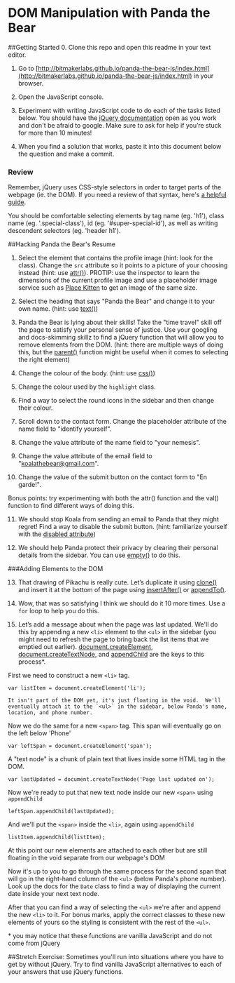 # DOM Manipulation with Panda the Bear
##Getting Started
0. Clone this repo and open this readme in your text editor.

1. Go to [http://bitmakerlabs.github.io/panda-the-bear-js/index.html](http://bitmakerlabs.github.io/panda-the-bear-js/index.html) in your browser.

2. Open the JavaScript console.

3. Experiment with writing JavaScript code to do each of the tasks listed below.  You should have the [jQuery documentation](http://jquery.com/) open as you work and don't be afraid to google.  Make sure to ask for help if you’re stuck for more than 10 minutes!  

4. When you find a solution that works, paste it into this document below the question and make a commit.


### Review
Remember, jQuery uses CSS-style selectors in order to target parts of the webpage (ie. the DOM).  If you need a review of that syntax, here's [a helpful guide](https://developer.mozilla.org/en/docs/Web/Guide/CSS/Getting_started/Selectors).

You should be comfortable selecting elements by tag name (eg. 'h1'), class name (eg. '.special-class'), id (eg. '#super-special-id'), as well as writing descendent selectors (eg. 'header h1').

##Hacking Panda the Bear's Resume

1. Select the element that contains the profile image (hint: look for the class).  Change the `src` attribute so it points to a picture of your choosing instead (hint: use [attr()](http://api.jquery.com/attr/)).
PROTIP: use the inspector to learn the dimensions of the current profile image and use a placeholder image service such as [Place Kitten](https://placekitten.com/) to get an image of the same size.

2. Select the heading that says "Panda the Bear" and change it to your own name. (hint: use [text()](http://api.jquery.com/text/))

3. Panda the Bear is lying about their skills!  Take the "time travel" skill off the page to satisfy your personal sense of justice.  Use your googling and docs-skimming skillz to find a jQuery function that will allow you to remove elements from the DOM.  (hint: there are multiple ways of doing this, but the [parent()](http://api.jquery.com/parent/) function might be useful when it comes to selecting the right element)

4. Change the colour of the body. (hint: use [css()](http://api.jquery.com/css/))

5. Change the colour used by the `highlight` class.

6. Find a way to select the round icons in the sidebar and then change their colour.

7. Scroll down to the contact form.  Change the placeholder attribute of the name field to "identify yourself".

8. Change the value attribute of the name field to "your nemesis".

9. Change the value attribute of the email field to "koalathebear@gmail.com".

10. Change the value of the submit button on the contact form to "En garde!".

  Bonus points: try experimenting with both the attr() function and the val() function to find different ways of doing this.

11. We should stop Koala from sending an email to Panda that they might regret!  Find a way to disable the submit button. (hint: familiarize yourself with the [disabled attribute](http://www.w3schools.com/tags/att_input_disabled.asp))

12. We should help Panda protect their privacy by clearing their personal details from the sidebar.  You can use [empty()](https://api.jquery.com/empty/) to do this.


###Adding Elements to the DOM

13. That drawing of Pikachu is really cute.  Let’s duplicate it using [clone()](https://api.jquery.com/clone/) and insert it at the bottom of the page using [insertAfter()](http://api.jquery.com/insertafter/) or [appendTo()](http://api.jquery.com/appendto/).

14. Wow, that was so satisfying I think we should do it 10 more times.  Use a `for` loop to help you do this.

15. Let’s add a message about when the page was last updated.  We'll do this by appending a new `<li>` element to the `<ul>` in the sidebar (you might need to refresh the page to bring back the list items that we emptied out earlier).  [document.createElement](https://developer.mozilla.org/en-US/docs/Web/API/Document/createElement), [document.createTextNode](https://developer.mozilla.org/en-US/docs/Web/API/Document/createTextNode), and [appendChild](https://developer.mozilla.org/en-US/docs/Web/API/Node/appendChild) are the keys to this process\*.

  First we need to construct a new `<li>` tag.

  `var listItem = document.createElement('li');`

    It isn't part of the DOM yet, it's just floating in the void.  We'll eventually attach it to the `<ul>` in the sidebar, below Panda's name, location, and phone number.

   Now we do the same for a new `<span>` tag.  This span will eventually go on the left below 'Phone'

  `var leftSpan = document.createElement('span');` 

  A "text node" is a chunk of plain text that lives inside some HTML tag in the DOM.

  `var lastUpdated = document.createTextNode('Page last updated on');`

  Now we're ready to put that new text node inside our new `<span>` using `appendChild`

  `leftSpan.appendChild(lastUpdated);`

  And we'll put the `<span>` inside the `<li>`, again using `appendChild`

  `listItem.appendChild(listItem);`

  At this point our new elements are attached to each other but are still floating in the void separate from our webpage's DOM

  Now it's up to you to go through the same process for the second span that will go in the right-hand column of the `<ul>` (below Panda's phone number).  Look up the docs for the `Date` class to find a way of displaying the current date inside your next text node.

  After that you can find a way of selecting the `<ul>` we're after and append the new `<li>` to it.  For bonus marks, apply the correct classes to these new elements of yours so the styling is consistent with the rest of the `<ul>`.


\* you may notice that these functions are vanilla JavaScript and do not come from jQuery


##Stretch Exercise:
Sometimes you'll run into situations where you have to get by without jQuery.  Try to find vanilla JavaScript alternatives to each of your answers that use jQuery functions.
